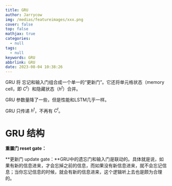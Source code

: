 ```yaml
---
title: GRU
author: Jarrycow
img: /medias/featureimages/xxx.png
cover: false
top: false
mathjax: true
categories:
  - null
tags:
  - null
keywords: GRU
abbrlink: GRU
date: 2023-08-04 10:38:26
---
```




<!--more-->

GRU 将 忘记和输入门组合成一个单一的“更新门”。它还将单元格状态（memory cell，即 $C^t$）和隐藏状态（$h^t$）合并。

GRU 参数量降了一些，但是性能和LSTM几乎一样。

GRU 只传递 $h^t$，不再有 $C^t$。

# GRU 结构

**重置门 reset gate：**

**更新门 update gate：**GRU中的遗忘门和输入门是联动的。具体就是说，如果有新的信息进来，才会忘掉之前的信息，而如果没有新信息进来，就不会忘记信息；当你忘记信息的时候，就会有新的信息进来，这个逻辑听上去也是颇为合理的。